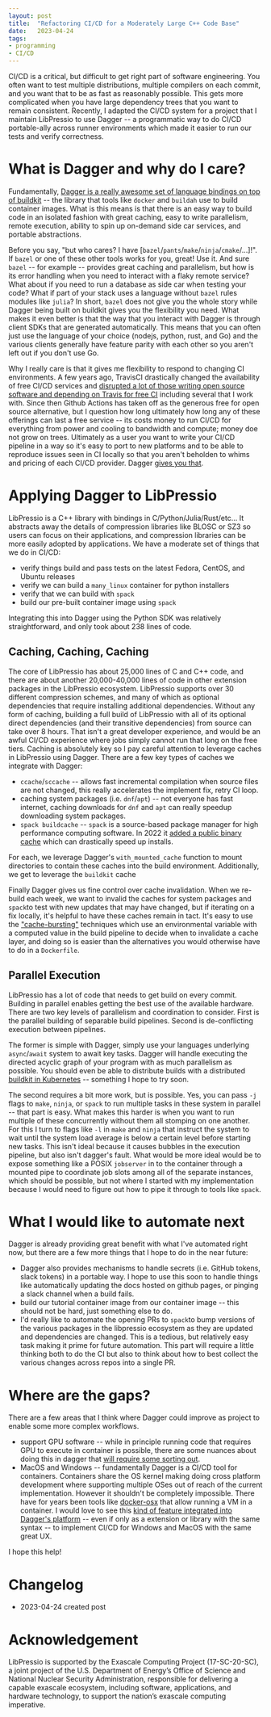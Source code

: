 ```yaml
---
layout: post
title:  "Refactoring CI/CD for a Moderately Large C++ Code Base"
date:   2023-04-24
tags: 
- programming
- CI/CD
---
```


CI/CD is a critical, but difficult to get right part of software engineering.
You often want to test multiple distributions, multiple compilers on each commit, and you want that to be as fast as reasonably possible.
This gets more complicated when you have large dependency trees that you want to remain consistent.
Recently, I adapted the CI/CD system for a project that I maintain LibPressio to use Dagger -- a programmatic way to do CI/CD portable-ally across runner environments which made it easier to run our tests and verify correctness.

# What is Dagger and why do I care?

Fundamentally, [Dagger is a really awesome set of language bindings on top of buildkit](https://docs.dagger.io/) -- the library that tools like `docker`  and `buildah` use to build container images.
What is this means is that there is an easy way to build code in an isolated fashion with great caching, easy to write parallelism, remote execution, ability to spin up on-demand side car services, and portable abstractions.

Before you say, "but who cares? I have [`bazel`/`pants`/`make`/`ninja`/`cmake`/...]!".  If `bazel` or one of these other tools works for you, great! Use it.
And sure `bazel` -- for example -- provides great caching and parallelism, but how is its error handling when you need to interact with a flaky remote service? What about if you need to run a database as  side car when testing your code?  What if part of your stack uses a language without `bazel` rules modules like `julia`?
In short, `bazel` does not give you the whole story while Dagger being built on buildkit gives you the flexibility you need.
What makes it even better is that the way that you interact with Dagger is through client SDKs that are generated automatically.
This means that you can often just use the language of your choice (nodejs, python, rust, and Go) and the various clients generally have feature parity with each other so you aren't left out if you don't use Go.


Why I really care is that it gives me flexibility to respond to changing CI environments.
A few years ago, TravisCI drastically changed the availability of free CI/CD services and [disrupted a lot of those writing open source software and depending on Travis for free CI](https://www.jeffgeerling.com/blog/2020/travis-cis-new-pricing-plan-threw-wrench-my-open-source-works) including several that I work with.  Since then Github Actions has taken off as the generous free for open source alternative, but I question how long ultimately how long any of these offerings can last a free service -- its costs money to run CI/CD for everything from power and cooling to bandwidth and compute; money doe not grow on trees.  Ultimately as a user you want to write your CI/CD pipeline in a way so it's easy to port to new platforms and to be able to reproduce issues seen in CI locally so that you aren't beholden to whims and pricing of each CI/CD provider.  Dagger [gives you that](https://docs.dagger.io/145912/ci/).

# Applying Dagger to LibPressio

LibPressio is a C++ library with bindings in C/Python/Julia/Rust/etc... It abstracts away the details of compression libraries like BLOSC or SZ3 so users can focus on their applications, and compression libraries can be more easily adopted by applications.
We have a moderate set of things that we do in CI/CD:

+ verify things build and pass tests on the latest Fedora, CentOS, and Ubuntu releases
+ verify we can build a `many_linux` container for python installers
+ verify that we can build with `spack`
+ build our pre-built container image using `spack`

Integrating this into Dagger using the Python SDK was relatively straightforward, and only took about 238 lines of code.

## Caching, Caching, Caching

The  core of LibPressio has about 25,000 lines of C and C++ code, and there are about another 20,000-40,000 lines of code in other extension packages in the LibPressio ecosystem.
LibPressio supports over 30 different compression schemes, and many of which as optional dependencies that require installing additional dependencies.
Without any form of caching, building a full build of LibPressio with all of its optional direct dependencies (and their transitive dependencies) from source can take over 8 hours.
That isn't a great developer experience, and would be an awful CI/CD experience where jobs simply cannot run that long on the free tiers.
Caching is absolutely key so I pay careful attention to leverage caches in LibPressio using Dagger.
There are a few key types of caches we integrate with Dagger:

+ `ccache`/`sccache` -- allows fast incremental compilation when source files are not changed, this really accelerates the implement fix, retry CI loop.
+ caching system packages (i.e. `dnf`/`apt`) -- not everyone has fast internet, caching downloads for `dnf` and `apt` can really speedup downloading system packages.
+ `spack buildcache` -- `spack` is a source-based package manager for high performance computing software.  In 2022 it [added a public binary cache](https://spack.io/spack-binary-packages/) which can drastically speed up installs.

For each, we leverage Dagger's `with_mounted_cache` function to mount directories to contain these caches into the build environment.
Additionally, we get to leverage the `buildkit` cache 

Finally Dagger gives us fine control over cache invalidation.
When we re-build each week, we want to invalid the caches for system packages and `spack`to test with new updates that may have changed, but if iterating on a fix locally, it's helpful to have these caches remain in tact.
It's easy to use the ["cache-bursting"](https://docs.docker.com/develop/develop-images/dockerfile_best-practices/#run) techniques which use an environmental variable with a computed value in the build pipeline to decide when to invalidate a cache layer, and doing so is easier than the alternatives you would otherwise have to do in a `Dockerfile`.

## Parallel Execution

LibPressio has a lot of code that needs to get build on every commit.
Building in parallel enables getting the best use of the available hardware.
There are two key levels of parallelism and coordination to consider.
First is the parallel building of separable build pipelines. Second is de-conflicting execution between pipelines.

The former is simple with Dagger, simply use your languages underlying `async`/`await` system to await key tasks.
Dagger will handle executing the directed acyclic graph of your program with as much parallelism as possible.
You should even be able to distribute builds with a distributed [buildkit in Kubernetes](https://github.com/moby/buildkit#consistent-hashing) -- something I hope to try soon.

The second requires a bit more work, but is possible.
Yes, you can pass `-j` flags to `make`, `ninja`, or `spack` to run multiple tasks in these system in parallel -- that part is easy.
What makes this harder is when you want to run multiple of these concurrently without them all stomping on one another.
For this I turn to flags like `-l` in `make` and `ninja` that instruct the system to wait until the system load average is below a certain level before starting new tasks.
This isn't ideal because it causes bubbles in the execution pipeline, but also isn't dagger's fault.
What would be more ideal would be to expose something like a POSIX `jobserver` in to the container through a mounted pipe to coordinate job slots among all of the separate instances, which should be possible, but not where I started with my implementation because I would need to figure out how to pipe it through to tools like `spack`.

# What I would like to automate next

Dagger is already providing great benefit with what I've automated right now, but there are a few more things that I hope to do in the near future:

+ Dagger also provides mechanisms to handle secrets (i.e. GitHub tokens, slack tokens) in a portable way.  I hope to use this soon to handle things like automatically updating the docs hosted on github pages, or pinging a slack channel when a build fails.
+ build our tutorial container image from our container image -- this should not be hard, just something else to do.
+ I'd really like to automate the opening PRs to `spack`to bump versions of the various packages in the libpressio ecosystem as they are updated and dependencies are changed.  This is a tedious, but relatively easy task making it prime for future automation.  This part will require a little thinking both to do the CI but also to think about how to best collect the various changes across repos into a single PR.


# Where are the gaps?

There are a few areas that I think where Dagger could improve as project to enable some more complex workflows.

+ support GPU software -- while in principle running code that requires GPU to execute in container is possible, there are some nuances about doing this in dagger that [will require some sorting out](https://github.com/dagger/dagger/issues/4675).
+ MacOS and Windows -- fundamentally Dagger is a CI/CD tool for containers.  Containers share the OS kernel making doing cross platform development where supporting multiple OSes out of reach of the current implementation.  However it shouldn't be completely impossible.  There have for years been tools like [docker-osx](https://github.com/sickcodes/Docker-OSX) that allow running a VM in a container.  I would love to see this [kind of feature integrated into Dagger's platform](https://github.com/dagger/dagger/issues/3158) -- even if only as a extension or library with the same syntax -- to implement CI/CD for Windows and MacOS with the same great UX.


I hope this help!

# Changelog

+ 2023-04-24 created post

# Acknowledgement

LibPressio is supported by the Exascale Computing Project (17-SC-20-SC), a joint project of the U.S. Department of Energy’s Office of Science and National Nuclear Security Administration, responsible for delivering a capable exascale ecosystem, including software, applications, and hardware technology, to support the nation’s exascale computing imperative. 

